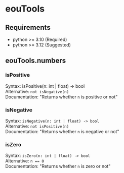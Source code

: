 # eouTools
## Requirements
- python >= 3.10 (Required)
- python >= 3.12 (Suggested)
## eouTools.numbers
### isPositive
Syntax: isPositive(n: int | float) -> bool<br>
Alternative: `not isNegative(n)`<br>
Documentation: "Returns whether `n` is positive or not"

### isNegative
Syntax: `isNegative(n: int | float) -> bool`<br>
Alternative: `not isPositive(n)`<br>
Documentation: "Returns whether `n` is negative or not"

### isZero
Syntax: `isZero(n: int | float) -> bool`<br>
Alternative: `n == 0`<br>
Documentation: "Returns whether `n` is zero or not"